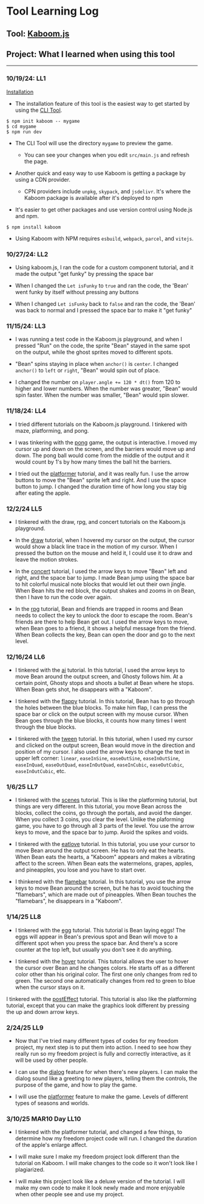 # Tool Learning Log

## Tool: **[Kaboom.js](https://kaboomjs.com/)**

## Project: **What I learned when using this tool**

---

### 10/19/24: LL1

[Installation](https://kaboomjs.com/doc/setup)

* The installation feature of this tool is the easiest way to get started by using the [CLI Tool](https://www.npmjs.com/package/create-kaboom).

```JS
$ npm init kaboom -- mygame
$ cd mygame
$ npm run dev
```

* The CLI Tool will use the directory `mygame` to preview the game.

    * You can see your changes when you edit `src/main.js` and refresh the page.

* Another quick and easy way to use Kaboom is getting a package by using a CDN provider.

    * CPN providers include `unpkg`, `skypack`, and `jsdelivr`. It's where the Kaboom package is available after it's deployed to npm

* It's easier to get other packages and use version control using Node.js and npm.

```JS
$ npm install kaboom
```

* Using Kaboom with NPM requires `esbuild`, `webpack`, `parcel`, and `vitejs`.

### 10/27/24: LL2

* Using kaboom.js, I ran the code for a custom component tutorial, and it made the output "get funky" by pressing the space bar

* When I changed the `Let isFunky` to `true` and ran the code, the 'Bean' went funky by itself without pressing any buttons

* When I changed `Let isFunky` back to `false` and ran the code, the 'Bean' was back to normal and I pressed the space bar to make it "get funky"

### 11/15/24: LL3

* I was running a test code in the Kaboom.js playground, and when I pressed "Run" on the code, the sprite "Bean" stayed in the same spot on the output, while the ghost sprites moved to different spots.

* "Bean" spins staying in place  when `anchor()` is `center`. I changed `anchor()` to `left` or `right`, "Bean" would spin out of place.

* I changed the number on `player.angle += 120 * dt()` from 120 to higher  and lower numbers. When the number was greater, "Bean" would spin faster. When the number was smaller, "Bean" would spin slower.

### 11/18/24: LL4

* I tried different tutorials on the Kaboom.js playground. I tinkered with maze, platforming, and pong.

* I was tinkering with the [pong](https://kaboomjs.com/play?example=pong) game, the output is interactive. I moved my cursor up and down on the screen, and the barriers would move up and down. The pong ball would come from the middle of the output and it would count by 1's by how many times the ball hit the barriers.

* I tried out the [platformer](https://kaboomjs.com/play?example=platformer) tutorial, and it was really fun. I use the arrow buttons to move the "Bean" sprite left and right. And I use the space button to jump. I changed the duration time of how long you stay big after eating the apple.

### 12/2/24 LL5

* I tinkered with the draw, rpg, and concert tutorials on the Kaboom.js playground.

* In the [draw](https://kaboomjs.com/play?example=draw) tutorial, when I hovered my cursor on the output, the cursor would show a black line trace in the motion of my cursor. When I pressed the button on the mouse and held it, I could use it to draw and leave the motion strokes.

* In the [concert](https://kaboomjs.com/play?example=concert) tutorial, I used the arrow keys to move "Bean" left and right, and the space bar to jump. I made Bean jump using the space bar to hit colorful musical note blocks that would let out their own jingle. When Bean hits the red block, the output shakes and zooms in on Bean, then I have to run the code over again.

* In the [rpg](https://kaboomjs.com/play?example=rpg) tutorial, Bean and friends are trapped in rooms and Bean needs to collect the key to unlock the door to escape the room. Bean's friends are there to help Bean get out. I used the arrow keys to move, when Bean goes to a friend, it shows a helpful message from the friend. When Bean collects the key, Bean can open the door and go to the next level.

### 12/16/24 LL6

* I tinkered with the [ai](https://kaboomjs.com/play?example=ai) tutorial. In this tutorial, I used the arrow keys to move Bean around the output screen, and Ghosty follows him. At a certain point, Ghosty stops and shoots a bullet at Bean where he stops. When Bean gets shot, he disappears with a "Kaboom".

* I tinkered with the [flappy](https://kaboomjs.com/play?example=flappy) tutorial. In this tutorial, Bean has to go through the holes between the blue blocks. To make him flap, I can press the space bar or click on the output screen with my mouse cursor. When Bean goes through the blue blocks, it counts how many times I went through the blue blocks.

* I tinkered with the [tween](https://kaboomjs.com/play?example=tween) tutorial. In this tutorial, when I used my cursor and clicked on the output screen, Bean would move in the direction and position of my cursor. I also used the arrow keys to change the text in upper left corner: `linear`, `easeInSine`, `easeOutSine`, `easeInOutSine`, `easeInQuad`, `easeOutQuad`, `easeInOutQuad`, `easeInCubic`, `easeOutCubic`, `easeInOutCubic`, etc.

### 1/6/25 LL7

* I tinkered with the [scenes](https://kaboomjs.com/play?example=scenes) tutorial. This is like the platforming tutorial, but things are very different. In this tutorial, you move Bean across the blocks, collect the coins, go through the portals, and avoid the danger. When you collect 3 coins, you clear the level. Unlike the plaforming game, you have to go through all 3 parts of the level. You use the arrow keys to move, and the space bar to jump. Avoid the spikes and voids.

* I tinkered with the [eatlove](https://kaboomjs.com/play?example=eatlove) tutorial. In this tutorial, you use your cursor to move Bean around the output screen. He has to only eat the hearts. When Bean eats the hearts, a "Kaboom" appears and makes a vibrating affect to the screen. When Bean eats the watermelons, grapes, apples, and pineapples, you lose and you have to start over.

* I thinkered with the [flamebar](https://kaboomjs.com/play?example=flamebar) tutorial. In this tutorial, you use the arrow keys to move Bean around the screen, but he has to avoid touching the "flamebars", which are made out of pineapples. When Bean touches the "flamebars", he disappears in a "Kaboom".

### 1/14/25 LL8

* I tinkered with the [egg](https://kaboomjs.com/play?example=egg) tutorial. This tutorial is Bean laying eggs! The eggs will appear in Bean's previous spot and Bean will move to a different spot when you press the space bar. And there's a score counter at the top left, but usually you don't see it do anything.

* I tinkered with the [hover](https://kaboomjs.com/play?example=hover) tutorial. This tutorial allows the user to hover the cursor over Bean and he changes colors. He starts off as a different color other than his original color. The first one only changes from red to green. The second one automatically changes from red to green to blue when the cursor stays on it.

I tinkered with the [postEffect](https://kaboomjs.com/play?example=postEffect) tutorial. This tutorial is also like the platforming tutorial, except that you can make the graphics look different by pressing the up and down arrow keys.

### 2/24/25 LL9

* Now that I've tried many different types of codes for my freedom project, my next step is to put them into action. I need to see how they really run so my freedom project is fully and correctly interactive, as it will be used by other people.

* I can use the [dialog](https://kaboomjs.com/play?example=dialog) feature for when there's new players. I can make the dialog sound like a greeting to new players, telling them the controls, the purpose of the game, and how to play the game.

* I will use the [platformer](https://kaboomjs.com/play?example=platformer) feature to make the game. Levels of different types of seasons and worlds.

### 3/10/25 MAR10 Day LL10

* I tinkered with the platformer tutorial, and changed a few things, to determine how my freedom project code will run. I changed the duration of the apple's enlarge affect.

* I will make sure I make my freedom project look different than the tutorial on Kaboom. I will make changes to the code so it won't look like I plagiarized.

* I will make this project look like a deluxe version of the tutorial. I will make my own code to make it look newly made and more enjoyable when other people see and use my project.

<!--
* Links you used today (websites, videos, etc)
* Things you tried, progress you made, etc
* Challenges, a-ha moments, etc
* Questions you still have
* What you're going to try next
-->
